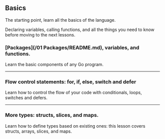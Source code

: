 ## Basics

The starting point, learn all the basics of the language.

Declaring variables, calling functions, and all the things you need to know before moving to the next lessons.

### [Packages](/01 Packages/README.md), variables, and functions.
Learn the basic components of any Go program.

---

### Flow control statements: for, if, else, switch and defer
Learn how to control the flow of your code with conditionals, loops, switches and defers.

---

### More types: structs, slices, and maps.
Learn how to define types based on existing ones: this lesson covers structs, arrays, slices, and maps.


[package]:https://github.com/Ryuchen/A-tour-of-Go/tree/main/01%20Basics/01%20Packages